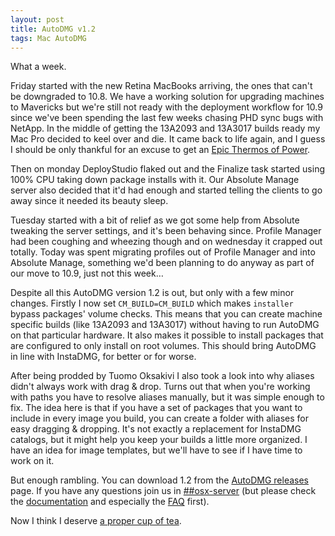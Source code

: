 ```yaml
---
layout: post
title: AutoDMG v1.2
tags: Mac AutoDMG
---
```


What a week.

Friday started with the new Retina MacBooks arriving, the ones that can't be downgraded to 10.8. We have a working solution for upgrading machines to Mavericks but we're still not ready with the deployment workflow for 10.9 since we've been spending the last few weeks chasing PHD sync bugs with NetApp. In the middle of getting the 13A2093 and 13A3017 builds ready my Mac Pro decided to keel over and die. It came back to life again, and I guess I should be only thankful for an excuse to get an [Epic Thermos of Power](http://www.apple.com/mac-pro/).

Then on monday DeployStudio flaked out and the Finalize task started using 100% CPU taking down package installs with it. Our Absolute Manage server also decided that it'd had enough and started telling the clients to go away since it needed its beauty sleep.

Tuesday started with a bit of relief as we got some help from Absolute tweaking the server settings, and it's been behaving since. Profile Manager had been coughing and wheezing though and on wednesday it crapped out totally. Today was spent migrating profiles out of Profile Manager and into Absolute Manage, something we'd been planning to do anyway as part of our move to 10.9, just not this week…

Despite all this AutoDMG version 1.2 is out, but only with a few minor changes. Firstly I now set `CM_BUILD=CM_BUILD` which makes `installer` bypass packages' volume checks. This means that you can create machine specific builds (like 13A2093 and 13A3017) without having to run AutoDMG on that particular hardware. It also makes it possible to install packages that are configured to only install on root volumes. This should bring AutoDMG in line with InstaDMG, for better or for worse.

After being prodded by Tuomo Oksakivi I also took a look into why aliases didn't always work with drag & drop. Turns out that when you're working with paths you have to resolve aliases manually, but it was simple enough to fix. The idea here is that if you have a set of packages that you want to include in every image you build, you can create a folder with aliases for easy dragging & dropping. It's not exactly a replacement for InstaDMG catalogs, but it might help you keep your builds a little more organized. I have an idea for image templates, but we'll have to see if I have time to work on it.

But enough rambling. You can download 1.2 from the [AutoDMG releases](https://github.com/MagerValp/AutoDMG/releases) page. If you have any questions join us in [##osx-server](http://webchat.freenode.net/?channels=##osx-server) (but please check the [documentation](https://github.com/MagerValp/AutoDMG/wiki) and especially the [FAQ](https://github.com/MagerValp/AutoDMG/wiki/FAQ) first).

Now I think I deserve [a proper cup of tea](http://www.youtube.com/watch?v=g0Go1odOtRM).
